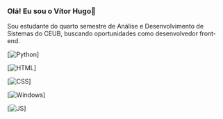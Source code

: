 ### Olá! Eu sou o Vítor Hugo👋
Sou estudante do quarto semestre de Análise e Desenvolvimento de Sistemas do CEUB, buscando oportunidades como desenvolvedor front-end.

[![Python](https://img.shields.io/badge/Python-3776AB?style=for-the-badge&logo=python&logoColor=white)]

[![HTML](https://img.shields.io/badge/HTML5-E34F26?style=for-the-badge&logo=html5&logoColor=white)]

[![CSS](https://img.shields.io/badge/CSS3-1572B6?style=for-the-badge&logo=css3&logoColor=white)]

[![Windows](https://img.shields.io/badge/Windows-0078D6?style=for-the-badge&logo=windows&logoColor=white)]

[![JS](https://img.shields.io/badge/JavaScript-F7DF1E?style=for-the-badge&logo=javascript&logoColor=black)]


